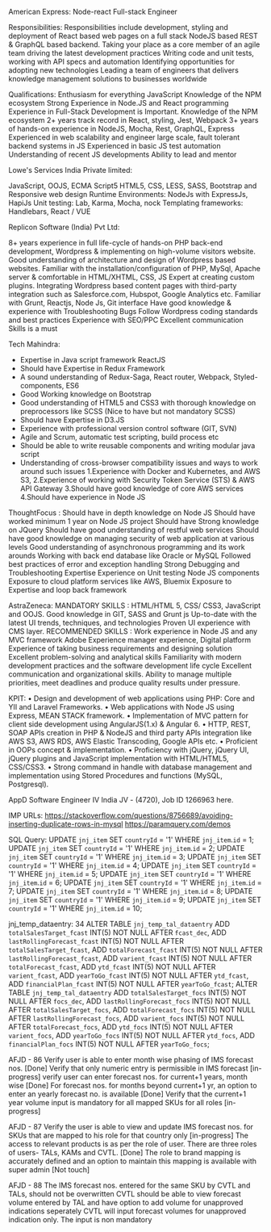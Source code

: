 American Express: Node-react Full-stack Engineer

Responsibilities: 
Responsibilities include development, styling and deployment of React based web pages on a full stack NodeJS based REST & GraphQL based backend.
Taking your place as a core member of an agile team driving the latest development practices
Writing code and unit tests, working with API specs and automation
Identifying opportunities for adopting new technologies
Leading a team of engineers that delivers knowledge management solutions to businesses worldwide

Qualifications: 
Enthusiasm for everything JavaScript
Knowledge of the NPM ecosystem
Strong Experience in Node.JS and React programming
Experience in Full-Stack Development is Important.
Knowledge of the NPM ecosystem
2+ years track record in React, styling, Jest, Webpack
3+ years of hands-on experience in NodeJS, Mocha, Rest, GraphQL, Express
Experienced in web scalability and engineer large scale, fault tolerant backend systems in JS
Experienced in basic JS test automation
Understanding of recent JS developments
Ability to lead and mentor

Lowe's Services India Private limited:

JavaScript, OOJS, ECMA Script5
HTML5, CSS, LESS, SASS, Bootstrap and Responsive web design
Runtime Environments: NodeJs with ExpressJs, HapiJs
Unit testing: Lab, Karma, Mocha, nock
Templating frameworks: Handlebars, React / VUE

Replicon Software (India) Pvt Ltd:

8+ years experience in full life-cycle of hands-on PHP back-end development, Wordpress & implementing on high-volume visitors website.
Good understanding of architecture and design of Wordpress based websites.
Familiar with the installation/configuration of PHP, MySql, Apache server & comfortable in HTML/XHTML, CSS, JS
Expert at creating custom plugins.
Integrating Wordpress based content pages with third-party integration such as Salesforce.com, Hubspot, Google Analytics etc.
Familiar with Grunt, Reactjs, Node Js, Git interface
Have good knowledge & experience with Troubleshooting Bugs
Follow Wordpress coding standards and best practices
Experience with SEO/PPC
Excellent communication Skills is a must

Tech Mahindra:
* Expertise in Java script framework ReactJS
* Should have Expertise in Redux Framework
* A sound understanding of Redux-Saga, React router, Webpack, Styled-components, ES6
* Good Working knowledge on Bootstrap
* Good understanding of HTML5 and CSS3 with thorough knowledge on preprocessors like SCSS (Nice to have but not mandatory SCSS)
* Should have Expertise in D3.JS
* Experience with professional version control software (GIT, SVN)
* Agile and Scrum, automatic test scripting, build process etc
* Should be able to write reusable components and writing modular java script
* Understanding of cross-browser compatibility issues and ways to work around such issues
1.Experience with Docker and Kubernetes, and AWS S3, 
2.Experience of working with Security Token Service (STS) & AWS API Gateway 
3.Should have good knowledge of core AWS services 
4.Should have experience in Node JS

ThoughtFocus :
Should have in depth knowledge on Node JS
Should have worked minimum 1 year on Node JS project
Should have Strong knowledge on JQuery
Should have good understanding of restful web services
Should have good knowledge on managing security of web application at various levels
Good understanding of asynchronous programming and its work arounds
Working with back end database like Oracle or MySQL
Followed best practices of error and exception handling
Strong Debugging and Troubleshooting Expertise
Experience on Unit testing Node JS components
Exposure to cloud platform services like AWS, Bluemix
Exposure to Expertise and loop back framework

AstraZeneca:
MANDATORY SKILLS :
    HTML/HTML 5, CSS/ CSS3, JavaScript and OOJS.
    Good knowledge in GIT, SASS and Grunt js
    Up-to-date with the latest UI trends, techniques, and technologies
    Proven UI experience with CMS layer.
RECOMMENDED SKILLS :
    Work experience in Node JS and any MVC framework
    Adobe Experience manager experience, Digital platform
    Experience of taking business requirements and designing solution
    Excellent problem-solving and analytical skills
    Familiarity with modern development practices and the software development life cycle
    Excellent communication and organizational skills.
    Ability to manage multiple priorities, meet deadlines and produce quality results under pressure.

KPIT:
• Design and development of web applications using PHP: Core and YII and Laravel Frameworks.
• Web applications with Node JS using Express, MEAN STACK framework.
• Implementation of MVC pattern for client side development using AngularJS(1.x) & Angular 6.
• HTTP, REST, SOAP APIs creation in PHP & NodeJS and third party APIs integration like AWS S3, AWS RDS, AWS Elastic Transcoding, Google APIs etc.
• Proficient in OOPs concept & implementation.
• Proficiency with jQuery, jQuery UI, jQuery plugins and JavaScript implementation with HTML/HTML5, CSS/CSS3.
• Strong command in handle with database management and implementation using Stored Procedures and functions (MySQL, Postgresql).


AppD Software Engineer IV India JV - (4720), Job ID 1266963 here.

IMP URLs:
https://stackoverflow.com/questions/8756689/avoiding-inserting-duplicate-rows-in-mysql
https://paramquery.com/demos


SQL Query:
UPDATE `jnj_item` SET `countryId` = '1' WHERE `jnj_item`.`id` = 1; UPDATE `jnj_item` SET `countryId` = '1' WHERE `jnj_item`.`id` = 2; UPDATE `jnj_item` SET `countryId` = '1' WHERE `jnj_item`.`id` = 3; UPDATE `jnj_item` SET `countryId` = '1' WHERE `jnj_item`.`id` = 4; UPDATE `jnj_item` SET `countryId` = '1' WHERE `jnj_item`.`id` = 5; UPDATE `jnj_item` SET `countryId` = '1' WHERE `jnj_item`.`id` = 6; UPDATE `jnj_item` SET `countryId` = '1' WHERE `jnj_item`.`id` = 7; UPDATE `jnj_item` SET `countryId` = '1' WHERE `jnj_item`.`id` = 8; UPDATE `jnj_item` SET `countryId` = '1' WHERE `jnj_item`.`id` = 9; UPDATE `jnj_item` SET `countryId` = '1' WHERE `jnj_item`.`id` = 10;

jnj_temp_dataentry: 34
ALTER TABLE `jnj_temp_tal_dataentry` ADD `totalSalesTarget_fcast` INT(5) NOT NULL AFTER `fcast_dec`, ADD `lastRollingForecast_fcast` INT(5) NOT NULL AFTER `totalSalesTarget_fcast`, ADD `totalForecast_fcast` INT(5) NOT NULL AFTER `lastRollingForecast_fcast`, ADD `varient_fcast` INT(5) NOT NULL AFTER `totalForecast_fcast`, ADD `ytd_fcast` INT(5) NOT NULL AFTER `varient_fcast`, ADD `yearToGo_fcast` INT(5) NOT NULL AFTER `ytd_fcast`, ADD `financialPlan_fcast` INT(5) NOT NULL AFTER `yearToGo_fcast`;
ALTER TABLE `jnj_temp_tal_dataentry` ADD `totalSalesTarget_focs` INT(5) NOT NULL AFTER `focs_dec`, ADD `lastRollingForecast_focs` INT(5) NOT NULL AFTER `totalSalesTarget_focs`, ADD `totalForecast_focs` INT(5) NOT NULL AFTER `lastRollingForecast_focs`, ADD `varient_focs` INT(5) NOT NULL AFTER `totalForecast_focs`, ADD `ytd_focs` INT(5) NOT NULL AFTER `varient_focs`, ADD `yearToGo_focs` INT(5) NOT NULL AFTER `ytd_focs`, ADD `financialPlan_focs` INT(5) NOT NULL AFTER `yearToGo_focs`;

<?php echo (date("m")!==1)?'readonly':'';?>

AFJD - 86
Verify user is able to enter month wise phasing of IMS forecast nos. [Done]
Verify that only numeric entry is permissible in IMS forecast [in-progress]
verify user can enter forecast nos. for current+1 years, month wise [Done]
For forecast nos. for months beyond current+1 yr, an option to enter an yearly forecast no. is available [Done]
Verify that the current+1 year volume input is mandatory for all mapped SKUs for all roles [in-progress]

AFJD - 87
Verify the user is able to view and update IMS forecast nos. for SKUs that are mapped to his role for that country only [in-progress]
The access to relevant products is as per the role of user. There are three roles of users- TALs, KAMs and CVTL. [Done]
The role to brand mapping is accurately defined and an option to maintain this mapping is available with super admin [Not touch]

AFJD - 88
The IMS forecast nos. entered for the same SKU by CVTL and TALs, should not be overwritten
CVTL should be able to view forecast volume entered by TAL and have option to add volume for unapproved indications seperately
CVTL will input forecast volumes for unapproved indication only. The input is non mandatory

